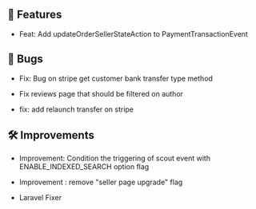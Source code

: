 ## 🚀 Features

- Feat: Add updateOrderSellerStateAction to PaymentTransactionEvent


## 🐛 Bugs

- Fix: Bug on stripe get customer bank transfer type method

- Fix reviews page that should be filtered on author

- fix: add relaunch transfer on stripe


## 🛠️ Improvements

- Improvement: Condition the triggering of scout event with ENABLE_INDEXED_SEARCH option flag

- Improvement : remove "seller page upgrade" flag

- Laravel Fixer